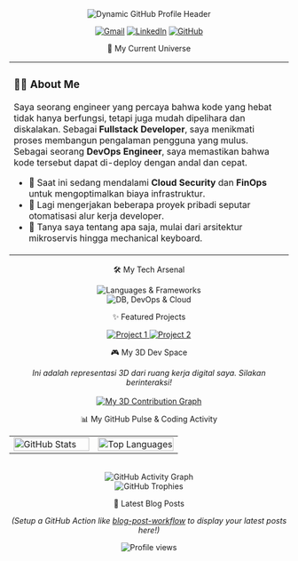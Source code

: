<div align="center">
<!-- Header Dinamis yang Keren -->
<img src="https://github-profile-header-generator.vercel.app/api/?name=Excel&job=Fullstack+%26+DevOps+Engineer&slogan=Building+%26+Automating+Cool+Stuff&github=excelyno&linkedin=your-linkedin-username&website=your-website.com&style=catppuccin" alt="Dynamic GitHub Profile Header"/>

<p align="center">
<a href="mailto:excellentqweee@gmail.com"><img src="https://img.shields.io/badge/Gmail-D14836?style=for-the-badge&logo=gmail&logoColor=white" alt="Gmail"/></a>
<a href="https://linkedin.com/in/your-linkedin-username"><img src="https://img.shields.io/badge/LinkedIn-0A66C2?style=for-the-badge&logo=linkedin&logoColor=white" alt="LinkedIn"/></a>
<a href="https://github.com/excelyno"><img src="https://img.shields.io/badge/GitHub-181717?style=for-the-badge&logo=github&logoColor=white" alt="GitHub"/></a>
</p>
</div>

<p align="center">🚀 My Current Universe</p>
<table width="100%">
<tr>
<td width="100%" valign="top">
<h3 align="left">👨‍💻 About Me</h3>
<p>
Saya seorang engineer yang percaya bahwa kode yang hebat tidak hanya berfungsi, tetapi juga mudah dipelihara dan diskalakan. Sebagai <strong>Fullstack Developer</strong>, saya menikmati proses membangun pengalaman pengguna yang mulus. Sebagai seorang <strong>DevOps Engineer</strong>, saya memastikan bahwa kode tersebut dapat di-deploy dengan andal dan cepat.
</p>
<ul>
<li>🌱 Saat ini sedang mendalami <strong>Cloud Security</strong> dan <strong>FinOps</strong> untuk mengoptimalkan biaya infrastruktur.</li>
<li>🔭 Lagi mengerjakan beberapa proyek pribadi seputar otomatisasi alur kerja developer.</li>
<li>💬 Tanya saya tentang apa saja, mulai dari arsitektur mikroservis hingga mechanical keyboard.</li>
</ul>
</td>
</tr>
</table>

<p align="center">🛠️ My Tech Arsenal</p>
<p align="center">
<img src="https://skillicons.dev/icons?i=js,ts,react,nextjs,tailwind,go,python,nodejs,express" alt="Languages & Frameworks"/>
<br>
<img src="https://skillicons.dev/icons?i=postgres,mysql,mongodb,redis,docker,kubernetes,gcp,aws,terraform,git" alt="DB, DevOps & Cloud"/>
</p>

<p align="center">✨ Featured Projects</p>
<!-- Ganti dengan repo Anda yang ingin ditampilkan -->

<p align="center">
<a href="https://github.com/excelyno/your-repo-1">
<img src="https://github-readme-stats.vercel.app/api/pin/?username=excelyno&repo=your-repo-1&theme=catppuccin_dark" alt="Project 1"/>
</a>
<a href="https://github.com/excelyno/your-repo-2">
<img src="https://github-readme-stats.vercel.app/api/pin/?username=excelyno&repo=your-repo-2&theme=catppuccin_dark" alt="Project 2"/>
</a>
</p>

<p align="center">🎮 My 3D Dev Space</p>
<p align="center">
<i>Ini adalah representasi 3D dari ruang kerja digital saya. Silakan berinteraksi!</i>
<br><br>
<a href="https://github.com/excelyno">
<picture>
<source media="(prefers-color-scheme: dark)" srcset="https://github.com/excelyno/excelyno/blob/main/profile-3d-contrib/profile-night-green.svg" />
<source media="(prefers-color-scheme: light)" srcset="https://github.com/excelyno/excelyno/blob/main/profile-3d-contrib/profile-light-green.svg" />
<img alt="My 3D Contribution Graph" src="https://github.com/excelyno/excelyno/blob/main/profile-3d-contrib/profile-night-green.svg" />
</picture>
</a>
</p>

<p align="center">📊 My GitHub Pulse & Coding Activity</p>
<div align="center">
<table width="100%">
<tr>
<td width="50%" valign="top">
<img src="https://github-readme-stats.vercel.app/api?username=excelyno&show_icons=true&theme=catppuccin_dark&include_all_commits=true&count_private=true&border_radius=10" alt="GitHub Stats" width="100%"/>
</td>
<td width="50%" valign="top">
<img src="https://github-readme-stats.vercel.app/api/top-langs/?username=excelyno&layout=compact&langs_count=8&theme=catppuccin_dark&border_radius=10" alt="Top Languages" width="100%"/>
</td>
</tr>
</table>
<br>
<img src="https://github-readme-activity-graph.vercel.app/graph?username=excelyno&bg_color=1e1e2e&color=cba6f7&line=cba6f7&point=89b4fa&area=true&hide_border=true" alt="GitHub Activity Graph"/>
<br>
<img src="https://github-profile-trophy.vercel.app/?username=excelyno&theme=catppuccin&column=7&margin-w=15&margin-h=15" alt="GitHub Trophies"/>
</div>

<p align="center">📰 Latest Blog Posts</p>
<!-- Ganti dengan URL RSS feed blog Anda (Medium, Dev.to, dll.) -->

<div align="center">
<!--
<a href="https://github.com/gautamkrishnar/blog-post-workflow">
<img src="https://github.com/gautamkrishnar/blog-post-workflow/raw/master/img/github.png" alt="Blog Post Workflow" width="150px" height="150px"/>
</a>
-->
<!-- BLOG-POST-LIST:START -->
<!-- Daftar postingan akan muncul di sini secara otomatis jika Anda setup GitHub Action -->
<!-- BLOG-POST-LIST:END -->
<p><i>(Setup a GitHub Action like <a href="https://github.com/gautamkrishnar/blog-post-workflow">blog-post-workflow</a> to display your latest posts here!)</i></p>
</div>

<p align="center">
<img src="https://komarev.com/ghpvc/?username=excelyno&label=Profile%20Visitors&color=82AAE3&style=flat-square" alt="Profile views"/>
</p>
